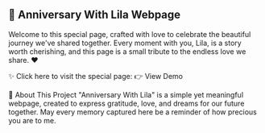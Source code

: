 ## 🎉 Anniversary With Lila Webpage 
Welcome to this special page, crafted with love to celebrate the beautiful journey we've shared together.
Every moment with you, Lila, is a story worth cherishing, and this page is a small tribute to the endless love we share. ❤️

✨ Click here to visit the special page:
👉 View Demo

💖 About This Project
"Anniversary With Lila" is a simple yet meaningful webpage, created to express gratitude, love, and dreams for our future together.
May every memory captured here be a reminder of how precious you are to me.
